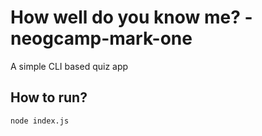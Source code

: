 # **How well do you know me?** - neogcamp-mark-one

A simple CLI based quiz app

## How to run?

`node index.js`
